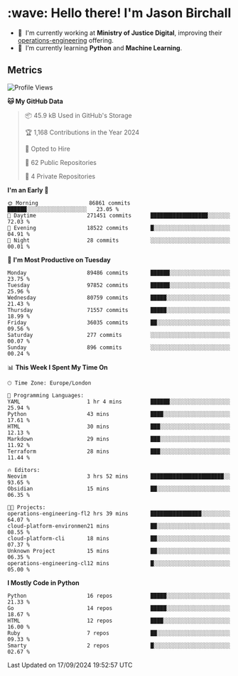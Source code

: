<h1 align="left" id="jason-title">:wave: Hello there! I'm Jason Birchall</h1>

- :office: &nbsp;I'm currently working at **Ministry of Justice Digital**, improving their [operations-engineering](https://github.com/ministryofjustice/operations-engineering) offering.
- :seedling: &nbsp;I’m currently learning **Python** and **Machine Learning**.

<h2>Metrics</h2>

<!--START_SECTION:waka-->
![Profile Views](http://img.shields.io/badge/Profile%20Views-0-blue)

**🐱 My GitHub Data** 

> 📦 45.9 kB Used in GitHub's Storage 
 > 
> 🏆 1,168 Contributions in the Year 2024
 > 
> 💼 Opted to Hire
 > 
> 📜 62 Public Repositories 
 > 
> 🔑 4 Private Repositories 
 > 
**I'm an Early 🐤** 

```text
🌞 Morning                86861 commits       ██████░░░░░░░░░░░░░░░░░░░   23.05 % 
🌆 Daytime                271451 commits      ██████████████████░░░░░░░   72.03 % 
🌃 Evening                18522 commits       █░░░░░░░░░░░░░░░░░░░░░░░░   04.91 % 
🌙 Night                  28 commits          ░░░░░░░░░░░░░░░░░░░░░░░░░   00.01 % 
```
📅 **I'm Most Productive on Tuesday** 

```text
Monday                   89486 commits       ██████░░░░░░░░░░░░░░░░░░░   23.75 % 
Tuesday                  97852 commits       ██████░░░░░░░░░░░░░░░░░░░   25.96 % 
Wednesday                80759 commits       █████░░░░░░░░░░░░░░░░░░░░   21.43 % 
Thursday                 71557 commits       █████░░░░░░░░░░░░░░░░░░░░   18.99 % 
Friday                   36035 commits       ██░░░░░░░░░░░░░░░░░░░░░░░   09.56 % 
Saturday                 277 commits         ░░░░░░░░░░░░░░░░░░░░░░░░░   00.07 % 
Sunday                   896 commits         ░░░░░░░░░░░░░░░░░░░░░░░░░   00.24 % 
```


📊 **This Week I Spent My Time On** 

```text
🕑︎ Time Zone: Europe/London

💬 Programming Languages: 
YAML                     1 hr 4 mins         ██████░░░░░░░░░░░░░░░░░░░   25.94 % 
Python                   43 mins             ████░░░░░░░░░░░░░░░░░░░░░   17.61 % 
HTML                     30 mins             ███░░░░░░░░░░░░░░░░░░░░░░   12.13 % 
Markdown                 29 mins             ███░░░░░░░░░░░░░░░░░░░░░░   11.92 % 
Terraform                28 mins             ███░░░░░░░░░░░░░░░░░░░░░░   11.44 % 

🔥 Editors: 
Neovim                   3 hrs 52 mins       ███████████████████████░░   93.65 % 
Obsidian                 15 mins             ██░░░░░░░░░░░░░░░░░░░░░░░   06.35 % 

🐱‍💻 Projects: 
operations-engineering-fl2 hrs 39 mins       ████████████████░░░░░░░░░   64.07 % 
cloud-platform-environmen21 mins             ██░░░░░░░░░░░░░░░░░░░░░░░   08.55 % 
cloud-platform-cli       18 mins             ██░░░░░░░░░░░░░░░░░░░░░░░   07.37 % 
Unknown Project          15 mins             ██░░░░░░░░░░░░░░░░░░░░░░░   06.35 % 
operations-engineering-cl12 mins             █░░░░░░░░░░░░░░░░░░░░░░░░   05.00 % 
```

**I Mostly Code in Python** 

```text
Python                   16 repos            █████░░░░░░░░░░░░░░░░░░░░   21.33 % 
Go                       14 repos            █████░░░░░░░░░░░░░░░░░░░░   18.67 % 
HTML                     12 repos            ████░░░░░░░░░░░░░░░░░░░░░   16.00 % 
Ruby                     7 repos             ██░░░░░░░░░░░░░░░░░░░░░░░   09.33 % 
Smarty                   2 repos             █░░░░░░░░░░░░░░░░░░░░░░░░   02.67 % 
```




 Last Updated on 17/09/2024 19:52:57 UTC
<!--END_SECTION:waka-->

<!-- links -->

[issues page]: https://github.com/jasonBirchall/jasonBirchall/issues "jasonBirchall/issues"
